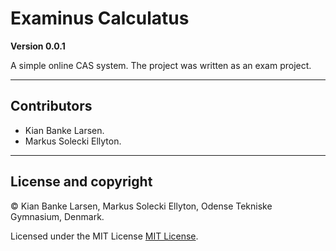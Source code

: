 # Examinus Calculatus

**Version 0.0.1**

A simple online CAS system. The project was written as an exam project.

---

## Contributors
- Kian Banke Larsen.
- Markus Solecki Ellyton.

---

## License and copyright

© Kian Banke Larsen, Markus Solecki Ellyton, Odense Tekniske Gymnasium, Denmark.

Licensed under the MIT License [MIT License](LICENSE).
